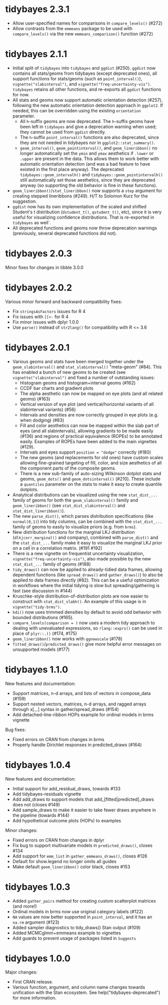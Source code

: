 # tidybayes 2.3.1

* Allow user-specified names for comparisons in `compare_levels()` (#272)
* Allow contrasts from the `emmeans` package to be used with `compare_levels()`
  via the new `emmeans_comparison()` function (#272)


# tidybayes 2.1.1

* Initial split of `tidybayes` into `tidybayes` and `ggdist` (#250). `ggdist` now contains all stats/geoms from
  tidybayes (except deprecated ones), all support functions for stats/geoms (such as `point_interval()`),
  `vignette("slabinterval")`, and `vignette("freq-uncertainty-vis")`. `tidybayes` retains all other functions,
  and re-exports all `ggdist` functions for now.
* All stats and geoms now support automatic orientation detection (#257), following the new automatic orientation
  detection approach in `ggplot2`. If needed, this can be overridden using the existing `orientation` parameter.
  * All `h`-suffix geoms are now deprecated. The `h`-suffix geoms have been left in `tidybayes` and give a 
    deprecation warning when used; they cannot be used from `ggdist` directly.
  * The `h`-suffix `point_interval()` functions are also deprecated, since they are not needed in tidybayes
    nor in `ggplot2::stat_summary()`.
  * `geom_interval()`, `geom_pointinterval()`, and `geom_lineribbon()` no longer automatically set the 
    `ymin` and `ymax` aesthetics if `.lower` or `.upper` are present in the data. This allows them to work
    better with automatic orientation detection (and was a bad feature to have existed in the first place
    anyway). The deprecated `tidybayes::geom_intervalh()` and `tidybayes::geom_pointintervalh()` still
    automatically set those aesthetics, since they are deprecated anyway (so supporting the old behavior
    is fine in these functions).
* `geom_lineribbon()`/`stat_lineribbon()` now supports a `step` argument for creating stepped lineribbons (#249).
  H/T to Solomon Kurz for the suggestion.
* `ggdist` now has its own implementation of the scaled and shifted Student's t distribution (`dstudent_t()`,
  `qstudent_t()`, etc), since it is very useful for visualizing confidence distributions. That is re-exported
  in `tidybayes` as well`.
* All deprecated functions and geoms now throw deprecation warnings (previously, several deprecated functions
  did not). 


# tidybayes 2.0.3

Minor fixes for changes in tibble 3.0.0


# tidybayes 2.0.2

Various minor forward and backward compatibility fixes:

* Fix `stringsAsFactors` issues for R 4
* Fix issues with `[[<-` for R 4
* Fix minor issues with dplyr 1.0.0
* Use `parse()` instead of `str2lang()` for compatibility with R <= 3.6


# tidybayes 2.0.1

* Various geoms and stats have been merged together under the `geom_slabinterval()` and `stat_slabinterval()`
  "meta-geom" (#84). This has enabled a bunch of new geoms to be created (see `vignette("slabinterval")` 
  and fixed a number of outstanding issues:
  * Histogram geoms and histogram+interval geoms (#162)
  * CCDF bar charts and gradient plots
  * The alpha aesthetic can now be mapped on eye plots (and all related geoms) (#163)
  * Vertical version of eye plot (and vertical/horizontal variants of all slabinterval variants) (#56)
  * Intervals and densities are now correctly grouped in eye plots (e.g. when dodging) (#83)
  * Fill and color aesthetics can now be mapped within the slab part of eyes (and all slabintervals), allowing 
    gradients to be made easily (#136) and regions of practical equivalence (ROPEs) to be annotated easily.
    Examples of ROPEs have been added to the main vignettes (#129).
  * Intervals and eyes support `position = "dodge"` correctly (#180)
  * The new geoms (and replacements for old ones) have custom scales allowing fine-grained targeting of fill, 
    color, and size aesthetics of all the component parts of the composite geoms.
  * There is a new sub-family of auto-sizing Wilkinson dotplot stats and geoms, `geom_dots()` and `geom_dotsinterval()` 
    (#210). These include a `quantiles` parameter on the stats to make it easy to create quantile dotplots.
* Analytical distributions can be visualized using the new `stat_dist_...` family of geoms for both
  the `geom_slabinterval()` family and `geom_lineribbon()` (see `stat_dist_slabinterval()` and `stat_dist_lineribbon()`).
* The new `parse_dist()`, which parses distribution specifications (like `normal(0,1)`) into tidy columns, can
  be combined with the `stat_dist_...` family of geoms to easily to visualize priors (e.g. from `brms`).
* New distribution functions for the marginal LKJ distribution (`dlkjcorr_marginal()` and company), combined
  with `parse_dist()` and the `stat_dist_...` family make it easy to visualize the marginal LKJ prior on 
  a cell in a correlation matrix. (#191 #192)
* There is a new vignette on frequentist uncertainty visualization, `vignette("freq-uncertainty-vis")`,
  also made possible by the new `stat_dist_...` family of geoms (#188)
* `tidy_draws()` can now be applied to already-tidied data frames, allowing dependent functions (like `spread_draws()`
  and `gather_draws()`) to also be applied to data frames directly (#82). This can be a useful optimization in workflows 
  where the initial tidying is slow but spreading/gathering is fast (see discussion in #144)
* Kruschke-style distribution-of-distribution plots are now easier to construct with `stat_dist_slabh()`.
  An example of this usage is in `vignette("tidy-brms")`.
* `hdi()` now uses trimmed densities by default to avoid odd behavior with bounded distributions (#165).
* `compare_levels(comparison = )` now uses a modern tidy approach to dealing with unevaluated expressions,
  so `rlang::exprs()` can be used in place of `plyr::.()` (#174, #175)
* `geom_lineribbon()` now works with `ggnewscale` (#178)
* `fitted_draws()`/`predicted_draws()` give more helpful error messages on unsupported models (#177)


# tidybayes 1.1.0

New features and documentation:

* Support matrices, n-d arrays, and lists of vectors in compose_data (#159)
* Support nested vectors, matrices, n-d arrays, and ragged arrays through x[.,.] syntax in gather/spread_draws (#154)
* Add detached-line-ribbon HOPs example for ordinal models in brms vignette

Bug fixes:

* Fixed errors on CRAN from changes in brms
* Properly handle Dirichlet responses in predicted_draws (#164)


# tidybayes 1.0.4

New features and documentation:

* Initial support for add_residual_draws, towards #133
* Add tidybayes-residuals vignette
* Add add_draws to support models that add_[fitted|predicted]_draws does not (closes #149) 
* Add sample_draws to make it easier to take fewer draws anywhere in the pipeline (towards #144)
* Add hypothetical outcome plots (HOPs) to examples

Minor changes:

* Fixed errors on CRAN from changes in dplyr
* Fix bug to support multivariate models in `predicted_draws()`, closes #134
* Add support for `emm_list` in `gather_emmeans_draws()`, closes #126
* Default for show.legend no longer omits all guides
* Make default `geom_lineribbon()` color black, closes #153


# tidybayes 1.0.3

* Added `gather_pairs` method for creating custom scatterplot matrices (and more!) 
* Ordinal models in brms now use original category labels (#122)
* `NA` values are now better supported in `point_interval`, and it has an `na.rm` argument (#123)
* Added sampler diagnostics to tidy_draws() Stan output (#109)
* Added MCMCglmm+emmeans example to vignettes
* Add guards to prevent usage of packages listed in `Suggests`


# tidybayes 1.0.0

Major changes:

* First CRAN release.
* Various function, argument, and column name changes towards unification
with the Stan ecosystem. See help("tidybayes-deprecated") for more information.

